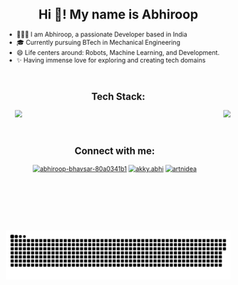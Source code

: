 <h1 align="center">Hi 👋! My name is Abhiroop </h1>

- 👨🏻‍💻 I am Abhiroop, a passionate Developer based in India
- 🎓 Currently pursuing BTech in Mechanical Engineering 
- 😄 Life centers around: Robots, Machine Learning, and Development.
- ✨ Having immense love for exploring and creating tech domains


<!--<div align="center">
  <img src="https://streak-stats.demolab.com?user=akky20&locale=en&mode=daily&theme=dracula&hide_border=false&border_radius=5" height="150" alt="streak graph"  />
  <img src="https://github-readme-stats.vercel.app/api/top-langs?username=akky20&locale=en&hide_title=false&layout=compact&card_width=320&langs_count=5&theme=dracula&hide_border=false" height="150" alt="languages graph"  />
</div>-->


<br>
<h2 align="center">Tech Stack:</h2>

<img align="right" height="270" src="https://user-images.githubusercontent.com/74038190/225813708-98b745f2-7d22-48cf-9150-083f1b00d6c9.gif"  />


  <p align="left" style="margin-left: 20px;" >
  <a href="https://skillicons.dev">
    <img src="https://skillicons.dev/icons?i=c,cpp,css,django,docker,express,figma,git,bootstrap,github,html,js,linux,opencv,mysql,nodejs,py,pytorch,react,ros,cmake,tailwind,autocad,tensorflow,gcp&perline=5" />
  </a>
</p>

<br>

<h2 align="center">Connect with me:</h2>
<p align="center">
<a href="https://linkedin.com/in/abhiroop-bhavsar-80a0341b1" target="blank"><img align="center" src="https://raw.githubusercontent.com/rahuldkjain/github-profile-readme-generator/master/src/images/icons/Social/linked-in-alt.svg" alt="abhiroop-bhavsar-80a0341b1" height="30" width="40" /></a>
<a href="https://instagram.com/akky.abhi" target="blank"><img align="center" src="https://raw.githubusercontent.com/rahuldkjain/github-profile-readme-generator/master/src/images/icons/Social/instagram.svg" alt="akky.abhi" height="30" width="40" /></a>
<a href="https://www.youtube.com/c/artnidea" target="blank"><img align="center" src="https://raw.githubusercontent.com/rahuldkjain/github-profile-readme-generator/master/src/images/icons/Social/youtube.svg" alt="artnidea" height="30" width="40" /></a>
</p>


<br clear="both">

<img src="https://raw.githubusercontent.com/akky20/akky20/output/snake.svg" alt="Snake animation" />

